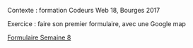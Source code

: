 Contexte : formation Codeurs Web 18, Bourges 2017

Exercice : faire son premier formulaire, avec une Google map

[Formulaire Semaine 8](https://htmlpreview.github.io/?https://github.com/LaureBre/8_Formulaire/blob/master/bonsmots.html)
